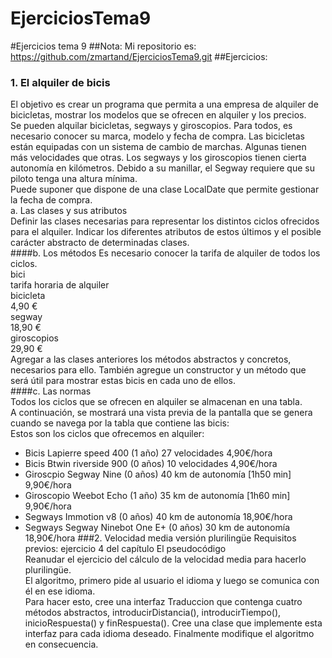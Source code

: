 # EjerciciosTema9
#Ejercicios tema 9
##Nota: 
Mi repositorio es: https://github.com/zmartand/EjerciciosTema9.git
##Ejercicios:  
### 1. El alquiler de bicis  
El objetivo es crear un programa que permita a una empresa de alquiler de bicicletas, mostrar los modelos que se ofrecen en alquiler y los precios.  
Se pueden alquilar bicicletas, segways y giroscopios. Para todos, es necesario conocer su marca, modelo y fecha de compra. Las bicicletas están equipadas con un sistema de cambio de marchas. 
Algunas tienen más velocidades que otras. Los segways y los giroscopios tienen cierta autonomía en kilómetros. Debido a su manillar, el Segway requiere que su piloto tenga una altura mínima.  
Puede suponer que dispone de una clase LocalDate que permite gestionar la fecha de compra.  
a. Las clases y sus atributos  
Definir las clases necesarias para representar los distintos ciclos ofrecidos para el alquiler. Indicar los diferentes atributos de estos últimos y el posible carácter abstracto de determinadas clases.  
####b. Los métodos
Es necesario conocer la tarifa de alquiler de todos los ciclos.  
bici  
tarifa horaria de alquiler  
bicicleta  
4,90 €  
segway  
18,90 €  
giroscopios  
29,90 €  
Agregar a las clases anteriores los métodos abstractos y concretos, necesarios para ello. También agregue un constructor y un método que será útil para mostrar estas bicis en cada uno de ellos.  
####c. Las normas  
Todos los ciclos que se ofrecen en alquiler se almacenan en una tabla.  
A continuación, se mostrará una vista previa de la pantalla que se genera cuando se navega por la tabla que contiene las bicis:  
Estos son los ciclos que ofrecemos en alquiler:  
- Bicis Lapierre speed 400 (1 año) 27 velocidades                  4,90€/hora 
- Bicis Btwin riverside 900 (0 años) 10 velocidades                4,90€/hora 
- Giroscpio Segway Nine (0 años) 40 km de autonomía [1h50 min]     9,90€/hora 
- Giroscopio Weebot Echo (1 año) 35 km de autonomía [1h60 min]     9,90€/hora 
- Segways Immotion v8 (0 años) 40 km de autonomía                 18,90€/hora 
- Segways Segway Ninebot One E+ (0 años) 
  30 km de autonomía                                              18,90€/hora 
###2. Velocidad media versión plurilingüe
Requisitos previos: ejercicio 4 del capítulo El pseudocódigo  
Reanudar el ejercicio del cálculo de la velocidad media para hacerlo plurilingüe.  
El algoritmo, primero pide al usuario el idioma y luego se comunica con él en ese idioma.  
Para hacer esto, cree una interfaz Traduccion que contenga cuatro métodos abstractos, introducirDistancia(), 
introducirTiempo(), inicioRespuesta() y finRespuesta(). Cree una clase que implemente esta interfaz para cada idioma deseado. 
Finalmente modifique el algoritmo en consecuencia.  

